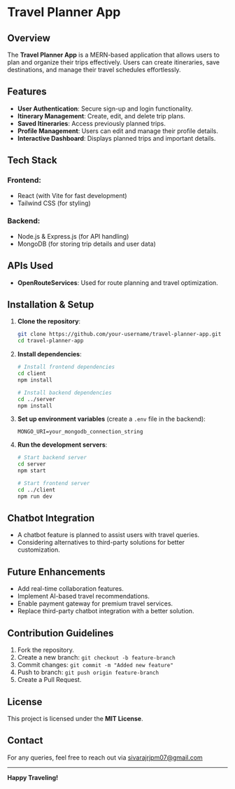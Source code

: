 # Travel Planner App

## Overview
The **Travel Planner App** is a MERN-based application that allows users to plan and organize their trips effectively. Users can create itineraries, save destinations, and manage their travel schedules effortlessly.

## Features
- **User Authentication**: Secure sign-up and login functionality.
- **Itinerary Management**: Create, edit, and delete trip plans.
- **Saved Itineraries**: Access previously planned trips.
- **Profile Management**: Users can edit and manage their profile details.
- **Interactive Dashboard**: Displays planned trips and important details.

## Tech Stack
### Frontend:
- React (with Vite for fast development)
- Tailwind CSS (for styling)

### Backend:
- Node.js & Express.js (for API handling)
- MongoDB (for storing trip details and user data)

## APIs Used
- **OpenRouteServices**: Used for route planning and travel optimization.

## Installation & Setup
1. **Clone the repository**:
   ```sh
   git clone https://github.com/your-username/travel-planner-app.git
   cd travel-planner-app
   ```

2. **Install dependencies**:
   ```sh
   # Install frontend dependencies
   cd client
   npm install

   # Install backend dependencies
   cd ../server
   npm install
   ```

3. **Set up environment variables** (create a `.env` file in the backend):
   ```env
   MONGO_URI=your_mongodb_connection_string
   ```

4. **Run the development servers**:
   ```sh
   # Start backend server
   cd server
   npm start

   # Start frontend server
   cd ../client
   npm run dev
   ```

## Chatbot Integration
- A chatbot feature is planned to assist users with travel queries.
- Considering alternatives to third-party solutions for better customization.

## Future Enhancements
- Add real-time collaboration features.
- Implement AI-based travel recommendations.
- Enable payment gateway for premium travel services.
- Replace third-party chatbot integration with a better solution.

## Contribution Guidelines
1. Fork the repository.
2. Create a new branch: `git checkout -b feature-branch`
3. Commit changes: `git commit -m "Added new feature"`
4. Push to branch: `git push origin feature-branch`
5. Create a Pull Request.

## License
This project is licensed under the **MIT License**.

## Contact
For any queries, feel free to reach out via sivarajrjpm07@gmail.com 

---
**Happy Traveling!**

